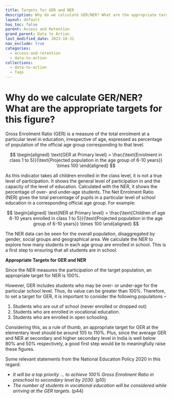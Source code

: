 ```yaml
---
title: Targets for GER and NER
description: Why do we calculate GER/NER? What are the appropriate targets for this figure?
layout: default
has_toc: false
parent: Access and Retention
grand_parent: Data to Action
last_modified_date: 2023-10-31
nav_exclude: true
categories:
  - access-and-retention
  - data-to-action
collections:
  - data-to-action
  - faqs
---
```


# Why do we calculate GER/NER? What are the appropriate targets for this figure?

Gross Enrolment Ratio (GER) is a measure of the total enrolment at a particular level in education, irrespective of age, expressed as percentage of population of the official age group corresponding to that level. 

$$
\begin{aligned}
\text{GER at Primary level} = \frac{\text{Enrolment in class 1 to 5}}{\text{Projected population in the age group of 6-10 years}} \times 100 
\end{aligned}
$$

As this indicator takes all children enrolled in the class level, it is not a true level of participation. It shows the general level of participation in and the capacity of the level of education. Calculated with the NER, it shows the percentage of over- and under-age students. 
The Net Enrolment Ratio (NER) gives the total percentage of pupils in a particular level of school education in a corresponding official age group. For example:

$$
\begin{aligned}
\text{NER at Primary level} = \frac{\text{Children of age 6-10 years enrolled in class 1 to 5}}{\text{Projected population in the age group of 6-10 years}} \times 100 
\end{aligned}
$$

The NER data can be seen for the overall population, disaggregated by gender, social groups and geographical area. We calculate the NER to explore how many students in each age group are enrolled in school. This is a first step to ensuring that all students are in school. 

**Appropriate Targets for GER and NER**

Since the NER measures the participation of the target population, an appropriate target for NER is 100%.

However, GER includes students who may be over- or under-age for the particular school level. Thus, its value can be greater than 100%. Therefore, to set a target for GER, it is important to consider the following populations –
1. Students who are out of school (never enrolled or dropped out)
2. Students who are enrolled in vocational education.
3. Students who are enrolled in open schooling.

Considering this, as a rule of thumb, an appropriate target for GER at the elementary level should be around 105 to 110%. Plus, since the average GER and NER at secondary and higher secondary level in India is well below 80% and 50% respectively, a good first step would be to meaningfully raise these figures.

Some relevant statements from the National Education Policy 2020 in this regard:
- _It will be a top priority … to achieve 100% Gross Enrolment Ratio in preschool to secondary level by 2030._ (p10)
- _The number of students in vocational education will be considered while arriving at the GER targets._ (p44)
